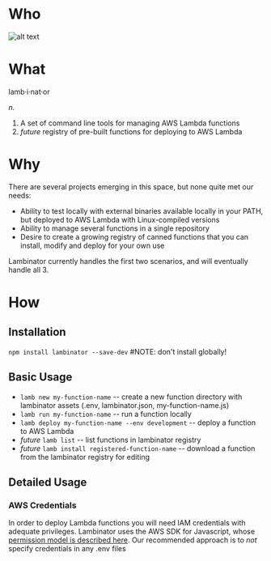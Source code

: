 # Who
![alt text](https://s3.amazonaws.com/resources.page-vault.com/lambinator.png "Lambinator Logo")

# What

lamb·i·nat·or

_n._

1. A set of command line tools for managing AWS Lambda functions
2. _future_ registry of pre-built functions for deploying to AWS Lambda

# Why

There are several projects emerging in this space, but none quite met our needs:

- Ability to test locally with external binaries available locally in your PATH, but deployed to AWS Lambda with Linux-compiled versions
- Ability to manage several functions in a single repository
- Desire to create a growing registry of canned functions that you can install, modify and deploy for your own use

Lambinator currently handles the first two scenarios, and will eventually handle all 3.

# How

## Installation

`npm install lambinator --save-dev` #NOTE: don't install globally!

## Basic Usage
* `lamb new my-function-name` -- create a new function directory with lambinator assets (.env, lambinator.json, my-function-name.js)
* `lamb run my-function-name` -- run a function locally
* `lamb deploy my-function-name --env development` -- deploy a function to AWS Lambda
* _future_ `lamb list` -- list functions in lambinator registry
* _future_ `lamb install registered-function-name` -- download a function from the lambinator registry for editing

## Detailed Usage
### AWS Credentials
In order to deploy Lambda functions you will need IAM credentials with adequate privileges. Lambinator uses the AWS SDK for Javascript, whose [permission model is described here](http://docs.aws.amazon.com/AWSJavaScriptSDK/guide/node-configuring.html). Our recommended approach is to _not_ specify credentials in any .env files